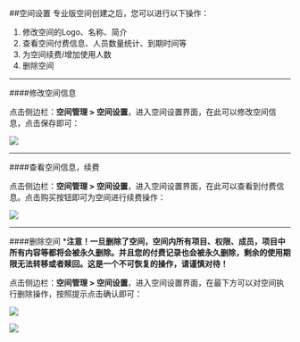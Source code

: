 ##空间设置
专业版空间创建之后，您可以进行以下操作：
1. 修改空间的Logo、名称、简介
2. 查看空间付费信息、人员数量统计、到期时间等
3. 为空间续费/增加使用人数
4. 删除空间

---

####修改空间信息

点击侧边栏：**空间管理 > 空间设置**，进入空间设置界面，在此可以修改空间信息，点击保存即可：

![](http://data.eolinker.com/course/8vyic4H5180e41f272e0f1fc1a8e408868e2e7190e93c92)

---

####查看空间信息，续费

点击侧边栏：**空间管理 > 空间设置**，进入空间设置界面，在此可以查看到付费信息。点击购买按钮即可为空间进行续费操作：

![](http://data.eolinker.com/course/eQ4CsXS7092a5f472bae7e934d5e46d7f67a46c8c5cd973)

---

####删除空间
***注意！一旦删除了空间，空间内所有项目、权限、成员，项目中所有内容等都将会被永久删除。并且您的付费记录也会被永久删除，剩余的使用期限无法转移或者赎回。这是一个不可恢复的操作，请谨慎对待！**

点击侧边栏：**空间管理 > 空间设置**，进入空间设置界面，在最下方可以对空间执行删除操作，按照提示点击确认即可：

![](http://data.eolinker.com/course/fD1xTFxfb792a562b1e1ffb9ba2019aef28d6688bb3c86b)

![](http://data.eolinker.com/course/RsJD8EQe5462f9fb910f644a3876791851614c0d2713d73)